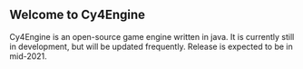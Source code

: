 ## Welcome to Cy4Engine

Cy4Engine is an open-source game engine written in java. It is currently still in development, but will be updated frequently. Release is expected to be in mid-2021.

